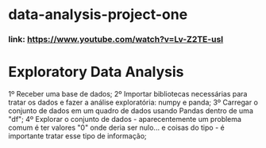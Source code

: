 # data-analysis-project-one

### link: https://www.youtube.com/watch?v=Lv-Z2TE-usI

# Exploratory Data Analysis

  1º Receber uma base de dados;
  2º Importar bibliotecas necessárias para tratar os dados e fazer a análise exploratória: numpy e panda;
  3º Carregar o conjunto de dados em um quadro de dados usando Pandas dentro de uma "df";
  4º Explorar o conjunto de dados - aparecentemente um problema comum é ter valores "0" onde deria ser nulo... e coisas do tipo - é importante tratar esse tipo de informação;

